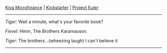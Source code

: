 <!--
**chrisnykru/chrisnykru** is a ✨ _special_ ✨ repository because its `README.md` (this file) appears on your GitHub profile.

Here are some ideas to get you started:

- 🔭 I’m currently working on ...
- 🌱 I’m currently learning ...
- 👯 I’m looking to collaborate on ...
- 🤔 I’m looking for help with ...
- 💬 Ask me about ...
- 📫 How to reach me: ...
- 😄 Pronouns: ...
- ⚡ Fun fact: ...
-->

[Kiva Microfinance](https://kiva.org/lender/christophershirk) | [Kickstarter](https://www.kickstarter.com/profile/cd5) | [Project Euler](https://projecteuler.net/profile/christophershirk.png)

---

_Tiger:_ Wait a minute, what's your favorite book?

_Fievel:_ Hmm, The Brothers Karamausov.

_Tiger:_ The brothers...(wheezing laugh) I can't believe it

---

